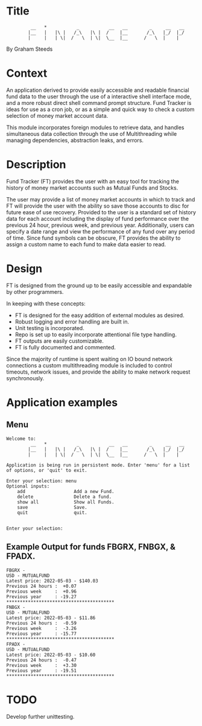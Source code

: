# Title

             __   *           _           __   __        _     __   __
            |__   |   |\ |   /_\   |\ |  /    |__       /_\   |_/  |_/
            |     |   | \|  /   \  | \|  \__  |__      /   \  |    |  



By Graham Steeds

# Context

An application derived to provide easily accessible and readable financial fund data
to the user through the use of a interactive shell interface mode, and a more robust 
direct shell command prompt structure. Fund Tracker is ideas for use as a cron job, or 
as a simple and quick way to check a custom selection of money market account data.



This module incorporates foreign modules to retrieve data, and handles simultaneous 
data collection through the use of Multithreading while managing dependencies, 
abstraction leaks, and errors.

# Description

Fund Tracker (FT) provides the user with an easy tool for tracking the history of money 
market accounts such as Mutual Funds and Stocks.

The user may provide a list of money market accounts in which to track and FT will 
provide the user with the ability so save those accounts to disc for future ease of use 
recovery. Provided to the user is a standard set of history data for each account 
including the display of fund performance over the previous 24 hour, previous week, 
and previous year. Additionally, users can specify a date range and view the 
performance of any fund over any period of time. Since fund symbols can be obscure, FT 
provides the ability to assign a custom name to each fund to make data easier to read.

# Design

FT is designed from the ground up to be easily accessible and expandable by other 
programmers.

In keeping with these concepts:

- FT is designed for the easy addition of external modules as desired.
- Robust logging and error handling are built in.
- Unit testing is incorporated.
- Repo is set up to easily incorporate attentional file type handling.
- FT outputs are easily customizable.
- FT is fully documented and commented.

Since the majority of runtime is spent waiting on IO bound network connections 
a custom multithreading module is included to control timeouts, network issues, and 
provide the ability to make network request synchronously.


# Application examples

## Menu


    Welcome to:
             __   *           _           __   __        _     __   __
            |__   |   |\ |   /_\   |\ |  /    |__       /_\   |_/  |_/
            |     |   | \|  /   \  | \|  \__  |__      /   \  |    |  
    
    Application is being run in persistent mode. Enter 'menu' for a list of options, or 'quit' to exit.
    
    Enter your selection: menu
    Optional inputs:
        add                  Add a new Fund.
        delete               Delete a fund.
        show all             Show all Funds.
        save                 Save.
        quit                 quit.
    
    
    Enter your selection: 



## Example Output for funds FBGRX, FNBGX, & FPADX.


    FBGRX - 
    USD - MUTUALFUND
    Latest price: 2022-05-03 - $140.03
    Previous 24 hours :  +0.07
    Previous week     :  +0.96
    Previous year     : -19.27
    ****************************************
    FNBGX - 
    USD - MUTUALFUND
    Latest price: 2022-05-03 - $11.86
    Previous 24 hours :  -0.59
    Previous week     :  -3.26
    Previous year     : -15.77
    ****************************************
    FPADX - 
    USD - MUTUALFUND
    Latest price: 2022-05-03 - $10.60
    Previous 24 hours :  -0.47
    Previous week     :  +3.30
    Previous year     : -19.51
    ****************************************


# TODO

Develop further unittesting.
